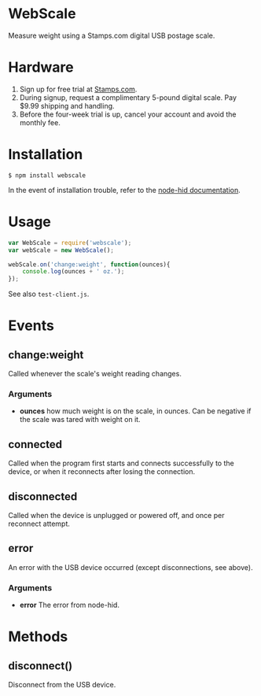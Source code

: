 WebScale
========

Measure weight using a Stamps.com digital USB postage scale.

# Hardware
1. Sign up for free trial at [Stamps.com](https://registration.stamps.com/registration/).
2. During signup, request a complimentary 5-pound digital scale. Pay $9.99 shipping and handling.
3. Before the four-week trial is up, cancel your account and avoid the monthly fee.

# Installation
    $ npm install webscale
In the event of installation trouble, refer to the [node-hid documentation](https://github.com/node-hid/node-hid/blob/master/README.md).

# Usage
```javascript
var WebScale = require('webscale');
var webScale = new WebScale();

webScale.on('change:weight', function(ounces){
    console.log(ounces + ' oz.');
});
```
See also `test-client.js`.

# Events

## change:weight
Called whenever the scale's weight reading changes.
### Arguments
- **ounces** how much weight is on the scale, in ounces. Can be negative if the scale was tared with weight on it.

## connected
Called when the program first starts and connects successfully to the device, or when it reconnects after losing the connection.

## disconnected
Called when the device is unplugged or powered off, and once per reconnect attempt.

## error
An error with the USB device occurred (except disconnections, see above).
### Arguments
- **error** The error from node-hid.

# Methods

## disconnect()
Disconnect from the USB device.
